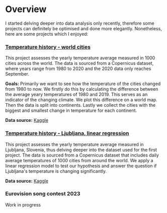 # Overview

I started delving deeper into data analysis only recently, therefore some projects can definitely be optimised and done more elegantly. Nonetheless, here are some projects which I enjoyed:

### [Temperature history - world cities](https://github.com/NejlaKambic/Portfolio/blob/main/Temperature%20history%20-%20world%20cities.ipynb)
This project assesses the yearly temperature average measured in 1000 cities across the world. The data is sourced from a Copernicus dataset, where years range from 1980 to 2020 and the 2020 data only reaches September. 

**Goals:** Primarily we want to see how the temperature of the cities changed from 1980 to now. We firstly do this by calculating the difference between the average yeary temperatures of 1980 and 2019. This serves as an indicator of the changing climate. We plot this difference on a world map.
Then the data is split into continents. Lastly we collect the cities with the biggest and smallest change in temperature for each continent.

**Data source:** [Kaggle](https://www.kaggle.com/datasets/hansukyang/temperature-history-of-1000-cities-1980-to-2020) 

### [Temperature history - Ljubljana, linear regression](https://github.com/NejlaKambic/Portfolio/blob/main/Temp_history_LJ-Public.ipynb)

This project assesses the yearly temperature average measured in Ljubljana, Slovenia, thus delving deeper into the dataset used for the first project. The data is sourced from a Copernicus dataset that includes daily average temperatures of 1000 cities from around the world.  We apply a linear regression model to test our hypothesis and answer the question if Ljubljana's temperature is changing significantly.

**Data source:** [Kaggle](https://www.kaggle.com/datasets/hansukyang/temperature-history-of-1000-cities-1980-to-2020) 

### Eurovision song contest 2023
Work in progress

